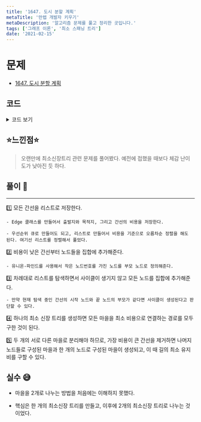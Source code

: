 ```yaml
---
title: '1647. 도시 분할 계획'
metaTitle: '만렙 개발자 키우기'
metaDescription: '알고리즘 문제를 풀고 정리한 곳입니다.'
tags: ['그래프 이론', '최소 스패닝 트리']
date: '2021-02-15'
---
```



# 문제
- [1647. 도시 분할 계획](https://www.acmicpc.net/problem/1647)

## 코드

<details><summary> 코드 보기 </summary>

``` java
import java.io.BufferedReader;
import java.io.IOException;
import java.io.InputStreamReader;
import java.util.ArrayList;
import java.util.Collections;
import java.util.List;
import java.util.StringTokenizer;

class Edge implements Comparable{
    int src, dst, cost;

    public Edge(int src, int dst, int cost) {
        this.src = src;
        this.dst = dst;
        this.cost = cost;
    }

    @Override
    public int compareTo(Object o) {
        return this.cost - ((Edge)o).cost;
    }
}

public class Q1647 {
    static int n, m, parent[];
    static List<Edge> adj;

    public static void main(String[] args) throws IOException {
        init();
        solution();
    }

    private static void solution() {
        int ans = 0, last = 0;
        for (int i = 0; i < adj.size(); i++) {
            Edge here = adj.get(i);
            int u = here.src, v = here.dst, cost = here.cost;
            u = find(u); v = find(v);
            if(u == v) continue;
            union(u, v);
            ans += cost;
            last = cost;
        }
        System.out.println(ans - last);
    }

    private static void union(int u, int v) {
        u = find(u); v = find(v);
        if(u == v) return;
        if(u > v){
            int temp = u;
            u = v;
            v = temp;
        }
        parent[v] = u;
    }

    private static int find(int v) {
        if(parent[v] == v) return v;
        return parent[v] = find(parent[v]);
    }

    private static void init() throws IOException {
        BufferedReader br = new BufferedReader(new InputStreamReader(System.in));
        StringTokenizer st = new StringTokenizer(br.readLine());
        n = Integer.parseInt(st.nextToken());
        m = Integer.parseInt(st.nextToken());
        adj = new ArrayList<>();
        parent = new int[n + 1];
        for (int i = 0; i <= n; i++)
            parent[i] = i;

        for (int i = 0; i < m; i++) {
            st = new StringTokenizer(br.readLine());
            int s = Integer.parseInt(st.nextToken());
            int d = Integer.parseInt(st.nextToken());
            int c = Integer.parseInt(st.nextToken());
            adj.add(new Edge(s, d, c));
        }

        Collections.sort(adj);
    }
}

```
</details>

## ⭐️느낀점⭐️
> 오랜만에 최소신장트리 관련 문제를 풀어봤다. 예전에 접했을 때보다 체감 난이도가 낮아진 듯 하다.

## 풀이 📣
<hr/>

1️⃣ 모든 간선을 리스트로 저장한다.

    - Edge 클래스를 만들어서 출발지와 목적지, 그리고 간선의 비용을 저장한다.

    - 우선순위 큐로 만들어도 되고, 리스트로 만들어서 비용을 기준으로 오름차순 정렬을 해도 된다. 여기선 리스트를 정렬해서 풀었다.


2️⃣ 비용이 낮은 간선부터 노드들을 집합에 추가해준다.

    - 유니온-파인드를 사용해서 작은 노드번호를 가진 노드를 부모 노드로 정의해준다.


3️⃣ 차례대로 리스트를 탐색하면서 사이클이 생기지 않고 모든 노드를 집합에 추가해준다.

    - 만약 현재 탐색 중인 간선의 시작 노드와 끝 노드의 부모가 같다면 사이클이 생성된다고 판단할 수 있다.


4️⃣ 하나의 최소 신장 트리를 생성하면 모든 마을을 최소 비용으로 연결하는 경로를 모두 구한 것이 된다.


5️⃣ 두 개의 서로 다른 마을로 분리해야 하므로, 가장 비용이 큰 간선을 제거하면 나머지 노드들로 구성된 마을과 한 개의 노드로 구성된 마을이 생성되고, 이 때 길의 최소 유지비를 구할 수 있다.

## 실수 😅
- 마을을 2개로 나누는 방법을 처음에는 이해하지 못했다.

- 핵심은 한 개의 최소신장 트리를 만들고, 이후에 2개의 최소신장 트리로 나누는 것이었다.
